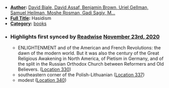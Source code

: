 - **[Author](<Author.md>):** [David Biale, David Assaf, Benjamin Brown, Uriel Gellman, Samuel Heilman, Moshe Rosman, Gadi Sagiv, M...](<David Biale, David Assaf, Benjamin Brown, Uriel Gellman, Samuel Heilman, Moshe Rosman, Gadi Sagiv, M....md>)
- **[Full Title](<Full Title.md>):** Hasidism
- **[Category](<Category.md>):** [books](<books.md>)
- ### Highlights first synced by [Readwise](<Readwise.md>) [November 23rd, 2020](<November 23rd, 2020.md>)
    - ENLIGHTENMENT and of the American and French Revolutions: the dawn of the modern world. But it was also the century of the Great Religious Awakening in North America, of Pietism in Germany, and of the split in the Russian Orthodox Church between Reformers and Old Believers. ([Location 330](https://readwise.io/to_kindle?action=open&asin=B076B4XN1X&location=330))
    - southeastern corner of the Polish-Lithuanian ([Location 337](https://readwise.io/to_kindle?action=open&asin=B076B4XN1X&location=337))
    - modest ([Location 340](https://readwise.io/to_kindle?action=open&asin=B076B4XN1X&location=340))
